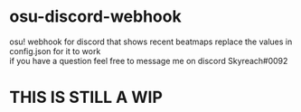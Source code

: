 # osu-discord-webhook

osu! webhook for discord that shows recent beatmaps
replace the values in config.json for it to work <br>
if you have a question feel free to message me on discord Skyreach#0092

# THIS IS STILL A WIP
